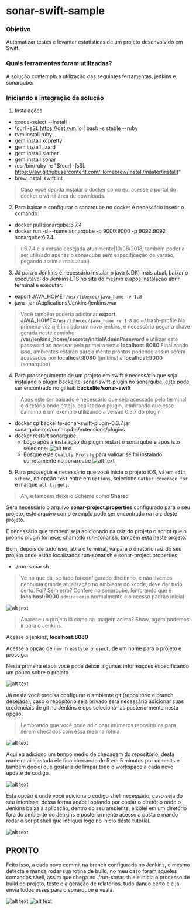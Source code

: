 # sonar-swift-sample

### Objetivo

Automatizar testes e levantar estatísticas de um projeto desenvolvido em Swift.

### Quais ferramentas foram utilizadas?

A solução contempla a utilização das seguintes ferramentas, jenkins e sonarqube.

### Iniciando a integração da solução

1. Instalações
* xcode-select --install
* \curl -sSL https://get.rvm.io | bash -s stable --ruby
* rvm install ruby
* gem install xcpretty
* gem install lizard
* gem install slather
* gem install sonar
* /usr/bin/ruby -e "$(curl -fsSL https://raw.githubusercontent.com/Homebrew/install/master/install)"
* brew install swiftlint
> Caso você decida instalar o docker como eu, acesse o portal do docker e vá ná área de downloads.

2. Para baixar e configurar o sonarqube no docker é necessário inserir o comando:

* docker pull sonarqube:6.7.4 
* docker run -d --name sonarqube -p 9000:9000 -p 9092:9092 sonarqube:6.7.4
> (:6.7.4 é a versão desejada atualmente|10/08/2018, também poderia ser utilizado apenas o sonarqube sem especificação de versão, pegando assim a mais atual).

3. Já para o Jenkins é necessário instalar o java (JDK) mais atual, baixar o executável do Jenkins LTS no site do mesmo e após instalação abrir terminal e executar:

* export JAVA_HOME=``/usr/libexec/java_home -v 1.8`` 
* java -jar /Applications/Jenkins/jenkins.war
> Você tambêm poderia adicionar <b>export JAVA_HOME=``/usr/libexec/java_home -v 1.8``</b> ao ~/.bash-profile
> Na primeira vez q é iniciado um novo jenkins, é necessário pegar a chave gerada neste caminho: <b>/var/jenkins_home/secrets/initialAdminPassword</b> e utilizar este password ao acessar pela primeira vez o <b>localhost:8080</b>
> Finalizando isso, ambientes estarão parcialmente prontos podendo assim serem acessados por <b>localhost:8080</b> (jenkins) e <b>localhost:9000</b> (sonarqube)

4. Para prosseguimento de um projeto em swift é necessário que seja instalado o plugin backelite-sonar-swift-plugin no sonarqube, este pode ser encontrado no github <b>backelite/sonar-swift</b>

> Após este ser baixado é necessário que seja acessado pelo terminal o diretório onde esteja localizado o plugin, lembrando que esse caminho é um exemplo utilizando a versão 0.3.7 do plugin

* docker cp backelite-sonar-swift-plugin-0.3.7.jar sonarqube:opt/sonarqube/extensions/plugins
* docker restart sonarqube
  * Logo após a instalação do plugin restart o sonarqube e após isto selecione:
  ![alt text](https://i.imgur.com/r12j0my.png)
  * Busque este `Quality Profile` para validar se foi instalado corretamente no sonarqube
  ![alt text](https://i.imgur.com/CdJF2uC.png)

5. Para prosseguir é necessário que você inicie o projeto iOS, vá em `edit scheme`, na opção `Test` entre em `Options`, selecione `Gather coverage for` e marque `all targets`.

> Ah, e também deixe o Scheme como <b>Shared</b>

Será necessário o arquivo <b>sonar-project.properties</b> configurado para o seu projeto, este arquivo como exemplo pode ser encontrado na raiz deste projeto.

É necessário que também seja adicionado na raiz do projeto o script que o próprio plugin fornece, chamado run-sonar.sh, também está neste projeto.

Bom, depois de tudo isso, abra o terminal, vá para o diretorio raiz do seu projeto onde estão localizados run-sonar.sh e sonar-project.properties

* ./run-sonar.sh

> Ve no que dá, se tudo foi configurado direitinho, e não tivemos nenhuma grande atualização no ambiente do xcode, deve dar tudo certo.
> Foi? Sem erro?
> Confere no sonarqube, lembrando que é <b>localhost:9000</b>
> `admin:admin` normalmente é o acesso padrão inicial

![alt text](https://i.imgur.com/I2BAi9T.png)

> Apareceu o projeto lá como na imagem acima? Show, agora podemos ir para o Jenkins.

Acesse o jenkins, <b>localhost:8080</b>

Acesse a opção de `new freestyle project`, de um nome para o projeto e prossiga.

Nesta primeira etapa você pode deixar algumas informações especificando um pouco sobre o projeto

![alt text](https://i.imgur.com/vJIhFwe.png)

Já nesta você precisa configurar o ambiente git (repositório e branch desejada), caso o repositório seja privado será necessário adicionar suas credenciais de git no Jenkins e dps selecioná-las posteriormente nesta opção.

> Lembrando que você pode adicionar inúmeros repositórios para serem checados com essa mesma rotina

![alt text](https://i.imgur.com/uTQ3Gtn.png)

Aqui eu adiciono um tempo médio de checagem do repositório, desta maneira ai ajustada ele fica checando de 5 em 5 minutos por commits e também decidi que gostaria de limpar todo o workspace a cada novo update de codigo.

![alt text](https://i.imgur.com/Ocsb8yt.png)

Esta opção é onde você adiciona o codigo shell necessário, caso seja do seu interesse, dessa forma acabei optando por copiar o diretório onde o Jenkins baixa a aplicação, dentro do seu ambiente, e colei em um diretório fora do ambiente do Jenkins e posteriormente acesso a pasta e mando rodar o script shell que indiquei logo no inicio deste tutorial.

![alt text](https://i.imgur.com/yUknK9i.png)

## PRONTO

Feito isso, a cada novo commit na branch configurada no Jenkins, o mesmo detecta e manda rodar sua rotina de build, no meu caso foram aqueles comandos shell, assim que chega no ./run-sonar.sh ele inicia o processo de build do projeto, teste e a geração de relatórios, tudo dando certo ele já envia todos esses para o sonarqube e vualá.

![alt text](https://i.imgur.com/DuHTrom.png)
![alt text](https://i.imgur.com/FWBzjIW.png)

